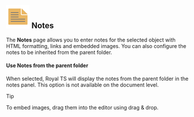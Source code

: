 ## ![](/r2022/images/RoyalTS/Application/SVG_PageNotes_32.svg#img_header) Notes
The **Notes** page allows you to enter notes for the selected object with HTML formatting, links and embedded images. You can also configure the notes to be inherited from the parent folder.

#### Use Notes from the parent folder
When selected, Royal TS will display the notes from the parent folder in the notes panel. This option is not available on the document level.

> [!Tip]
> To embed images, drag them into the editor using drag & drop.